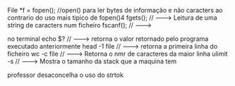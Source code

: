 File *f = fopen();
//open() para ler bytes de informação e não caracters ao contrario do uso mais tipico de fopen()4
fgets();  // ---> Leitura de uma string de caracters num ficheiro
fscanf(); // --->

no terminal echo $? // ---> retorna o valor retornado pelo programa executado anteriormente
head -1 file // ---> retorna a primeira linha do ficheiro
wc -c file // ---> Retorna o nmr de caracteres da maior linha
ulimit -s // ---> Mostra o tamanho da stack que a maquina tem

professor desaconcelha o uso do strtok